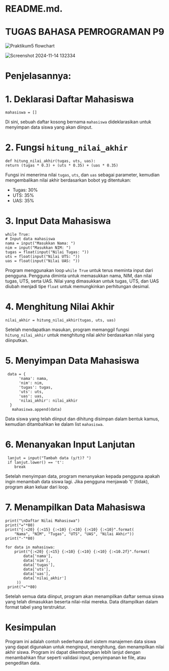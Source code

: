 # README.md.
# TUGAS BAHASA PEMROGRAMAN P9
![Praktikum5 flowchart](https://github.com/user-attachments/assets/c3e9a7d4-d2e7-40d6-9d86-4c25ca4c6299)


![Screenshot 2024-11-14 132334](https://github.com/user-attachments/assets/96033272-621b-4f3b-b61d-1a60d3d98d81)

# Penjelasannya:
# 1. Deklarasi Daftar Mahasiswa
    mahasiswa = []
Di sini, sebuah daftar kosong bernama `mahasiswa` dideklarasikan untuk menyimpan data siswa yang akan diinput.

# 2.  Fungsi `hitung_nilai_akhir`
    def hitung_nilai_akhir(tugas, uts, uas):
    return (tugas * 0.3) + (uts * 0.35) + (uas * 0.35)

Fungsi ini menerima nilai `tugas`, `uts`, dan `uas` sebagai parameter, kemudian mengembalikan nilai akhir berdasarkan bobot yg ditentukan:
   - Tugas: 30%
   - UTS: 35%
   - UAS: 35%

# 3. Input Data Mahasiswa
    while True:
    # Input data mahasiswa
    nama = input("Masukkan Nama: ")
    nim = input("Masukkan NIM: ")
    tugas = float(input("Nilai Tugas: "))
    uts = float(input("Nilai UTS: "))
    uas = float(input("Nilai UAS: "))

Program menggunakan loop  `while True` untuk terus meminta input dari pengguna. Pengguna diminta untuk memasukkan nama, NIM, dan nilai tugas, UTS, serta UAS. Nilai yang dimasukkan untuk tugas, UTS, dan UAS diubah menjadi tipe `float` untuk memungkinkan perhitungan desimal.

# 4. Menghitung Nilai Akhir
    nilai_akhir = hitung_nilai_akhir(tugas, uts, uas)

Setelah mendapatkan masukan, program memanggil fungsi `hitung_nilai_akhir` untuk menghitung nilai akhir berdasarkan nilai yang diinputkan.

# 5. Menyimpan Data Mahasiswa
     data = {
          'nama': nama,
          'nim': nim,
          'tugas': tugas,
          'uts': uts,
          'uas': uas,
          'nilai_akhir': nilai_akhir
      }
       mahasiswa.append(data)

Data siswa yang telah diinput dan dihitung disimpan dalam bentuk kamus, kemudian ditambahkan ke dalam list `mahasiswa`.

# 6. Menanyakan Input Lanjutan
     lanjut = input("Tambah data (y/t)? ")
     if lanjut.lower() == 't':
        break

Setelah menyimpan data, program menanyakan kepada pengguna apakah ingin menambah data siswa lagi. Jika pengguna menjawab 't' (tidak), program akan keluar dari loop.

# 7. Menampilkan Data Mahasiswa
    print("\nDaftar Nilai Mahasiswa")
    print("="*80)
    print("{:<20} {:<15} {:<10} {:<10} {:<10} {:<10}".format(
        "Nama", "NIM", "Tugas", "UTS", "UAS", "Nilai Akhir"))
    print("-"*80)

    for data in mahasiswa:
        print("{:<20} {:<15} {:<10} {:<10} {:<10} {:<10.2f}".format(
            data['nama'],
            data['nim'],
            data['tugas'],
            data['uts'],
            data['uas'],
            data['nilai_akhir']
         ))
     print("="*80)

Setelah semua data diinput, program akan menampilkan daftar semua siswa yang telah dimasukkan beserta nilai-nilai mereka. Data ditampilkan dalam format tabel yang terstruktur.

# Kesimpulan
Program ini adalah contoh sederhana dari sistem manajemen data siswa yang dapat digunakan untuk menginput, menghitung, dan menampilkan nilai akhir siswa. Program ini dapat dikembangkan lebih lanjut dengan menambahkan fitur seperti validasi input, penyimpanan ke file, atau pengeditan data.
